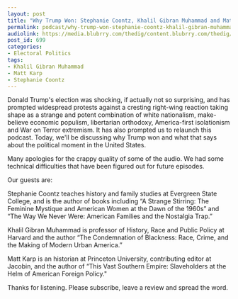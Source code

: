```yaml
---
layout: post
title: "Why Trump Won: Stephanie Coontz, Khalil Gibran Muhammad and Matt Karp"
permalink: podcast/why-trump-won-stephanie-coontz-khalil-gibran-muhammad-and-matt-karp
audiolink: https://media.blubrry.com/thedig/content.blubrry.com/thedig/The_Dig_-_Episode_2_-_FINAL2.mp3
post_id: 699
categories: 
- Electoral Politics
tags: 
- Khalil Gibran Muhammad
- Matt Karp
- Stephanie Coontz
---
```


Donald Trump's election was shocking, if actually not so surprising, and has prompted widespread protests against a cresting right-wing reaction taking shape as a strange and potent combination of white nationalism, make-believe economic populism, libertarian orthodoxy, America-first isolationism and War on Terror extremism. It has also prompted us to relaunch this podcast. Today, we'll be discussing why Trump won and what that says about the political moment in the United States.

Many apologies for the crappy quality of some of the audio. We had some technical difficulties that have been figured out for future episodes.

Our guests are:

Stephanie Coontz teaches history and family studies at Evergreen State College, and is the author of books including “A Strange Stirring: The Feminine Mystique and American Women at the Dawn of the 1960s” and “The Way We Never Were: American Families and the Nostalgia Trap.”

Khalil Gibran Muhammad is professor of History, Race and Public Policy at Harvard and the author “The Condemnation of Blackness: Race, Crime, and the Making of Modern Urban America.”

Matt Karp is an historian at Princeton University, contributing editor at Jacobin, and the author of “This Vast Southern Empire: Slaveholders at the Helm of American Foreign Policy."

Thanks for listening. Please subscribe, leave a review and spread the word.

 
